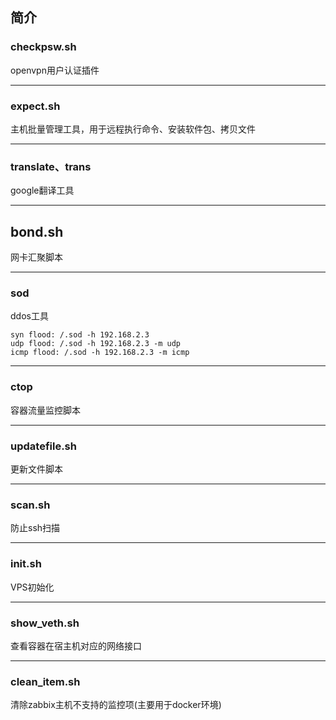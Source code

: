 ## 简介

### checkpsw.sh
openvpn用户认证插件
***
### expect.sh
主机批量管理工具，用于远程执行命令、安装软件包、拷贝文件
***
### translate、trans
google翻译工具
***
## bond.sh
网卡汇聚脚本
***
### sod
ddos工具

    syn flood: /.sod -h 192.168.2.3
    udp flood: /.sod -h 192.168.2.3 -m udp 
    icmp flood: /.sod -h 192.168.2.3 -m icmp 
***
### ctop
容器流量监控脚本
***
### updatefile.sh
更新文件脚本
***
### scan.sh
防止ssh扫描
***
### init.sh
VPS初始化
***
### show_veth.sh
查看容器在宿主机对应的网络接口
***
### clean_item.sh
清除zabbix主机不支持的监控项(主要用于docker环境)

